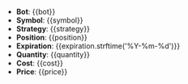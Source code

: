 - **Bot**: {{bot}}
- **Symbol**: {{symbol}}
- **Strategy**: {{strategy}}
- **Position**: {{position}}
- **Expiration**: {{expiration.strftime('%Y-%m-%d')}}
- **Quantity**: {{quantity}}
- **Cost**: {{cost}}
- **Price**: {{price}}